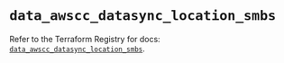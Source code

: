 # `data_awscc_datasync_location_smbs`

Refer to the Terraform Registry for docs: [`data_awscc_datasync_location_smbs`](https://registry.terraform.io/providers/hashicorp/awscc/0.70.0/docs/data-sources/datasync_location_smbs).
